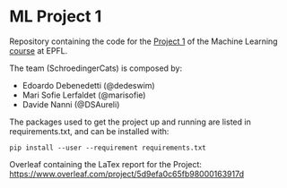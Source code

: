 # ML Project 1

Repository containing the code for the [Project 1](https://github.com/epfml/ML_course/blob/master/projects/project1/project1_description.pdf) of the Machine Learning [course](https://www.epfl.ch/labs/mlo/machine-learning-cs-433/) at EPFL.

The team (SchroedingerCats) is composed by:

- Edoardo Debenedetti (@dedeswim)
- Mari Sofie Lerfaldet (@marisofie)
- Davide Nanni (@DSAureli)

The packages used to get the project up and running are listed in requirements.txt, and can be installed with:

```shell
pip install --user --requirement requirements.txt
```

Overleaf containing the LaTex report for the Project: https://www.overleaf.com/project/5d9efa0c65fb98000163917d
